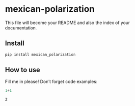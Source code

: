 # mexican-polarization

<!-- WARNING: THIS FILE WAS AUTOGENERATED! DO NOT EDIT! -->

This file will become your README and also the index of your
documentation.

## Install

``` sh
pip install mexican_polarization
```

## How to use

Fill me in please! Don’t forget code examples:

``` python
1+1
```

    2
